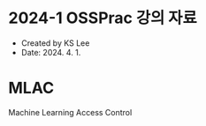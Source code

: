 # 2024-1 OSSPrac 강의 자료
- Created by KS Lee
- Date: 2024. 4. 1.

# MLAC 
Machine Learning Access Control

